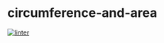 # circumference-and-area
[![linter](https://github.com/<Elgingraham>/<circumference-and-area>/workflows/linter/badge.svg)](https://github.com/marketplace/actions/super-linter)
